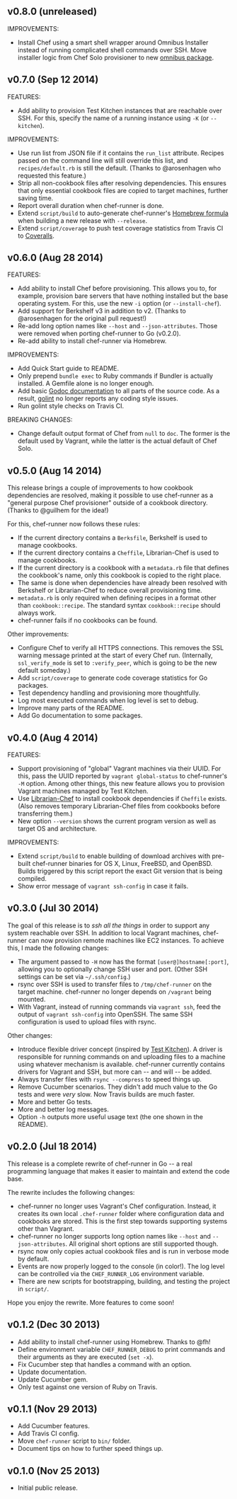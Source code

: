 ## v0.8.0 (unreleased)

IMPROVEMENTS:

* Install Chef using a smart shell wrapper around Omnibus Installer instead of
  running complicated shell commands over SSH. Move installer logic from Chef
  Solo provisioner to new [omnibus package].

[omnibus package]: https://godoc.org/github.com/mlafeldt/chef-runner/chef/omnibus

## v0.7.0 (Sep 12 2014)

FEATURES:

* Add ability to provision Test Kitchen instances that are reachable over SSH.
  For this, specify the name of a running instance using `-K` (or `--kitchen`).

IMPROVEMENTS:

* Use run list from JSON file if it contains the `run_list` attribute. Recipes
  passed on the command line will still override this list, and
  `recipes/default.rb` is still the default. (Thanks to @arosenhagen who
  requested this feature.)
* Strip all non-cookbook files after resolving dependencies. This ensures that
  only essential cookbook files are copied to target machines, further saving
  time.
* Report overall duration when chef-runner is done.
* Extend `script/build` to auto-generate chef-runner's [Homebrew formula] when
  building a new release with `--release`.
* Extend `script/coverage` to push test coverage statistics from Travis CI to
  [Coveralls].

[Homebrew formula]: https://github.com/mlafeldt/homebrew-formulas/blob/master/Formula/chef-runner.rb
[Coveralls]: https://coveralls.io/r/mlafeldt/chef-runner

## v0.6.0 (Aug 28 2014)

FEATURES:

* Add ability to install Chef before provisioning. This allows you to, for
  example, provision bare servers that have nothing installed but the base
  operating system. For this, use the new `-i` option (or `--install-chef`).
* Add support for Berkshelf v3 in addition to v2. (Thanks to @arosenhagen for
  the original pull request!)
* Re-add long option names like `--host` and `--json-attributes`. Those were
  removed when porting chef-runner to Go (v0.2.0).
* Re-add ability to install chef-runner via Homebrew.

IMPROVEMENTS:

* Add Quick Start guide to README.
* Only prepend `bundle exec` to Ruby commands if Bundler is actually installed.
  A Gemfile alone is no longer enough.
* Add basic [Godoc documentation] to all parts of the source code. As a result,
  [golint] no longer reports any coding style issues.
* Run golint style checks on Travis CI.

BREAKING CHANGES:

* Change default output format of Chef from `null` to `doc`. The former is the
  default used by Vagrant, while the latter is the actual default of Chef Solo.

[Godoc documentation]: https://godoc.org/github.com/mlafeldt/chef-runner
[golint]: https://github.com/golang/lint

## v0.5.0 (Aug 14 2014)

This release brings a couple of improvements to how cookbook dependencies are
resolved, making it possible to use chef-runner as a "general purpose Chef
provisioner" outside of a cookbook directory. (Thanks to @guilhem for the idea!)

For this, chef-runner now follows these rules:

* If the current directory contains a `Berksfile`, Berkshelf is used to manage
  cookbooks.
* If the current directory contains a `Cheffile`, Librarian-Chef is used to
  manage cookbooks.
* If the current directory is a cookbook with a `metadata.rb` file that defines
  the cookbook's name, only this cookbook is copied to the right place.
* The same is done when dependencies have already been resolved with Berkshelf
  or Librarian-Chef to reduce overall provisioning time.
* `metadata.rb` is only required when defining recipes in a format other than
  `cookbook::recipe`. The standard syntax `cookbook::recipe` should always work.
* chef-runner fails if no cookbooks can be found.

Other improvements:

* Configure Chef to verify all HTTPS connections. This removes the SSL warning
  message printed at the start of every Chef run. (Internally, `ssl_verify_mode`
  is set to `:verify_peer`, which is going to be the new default someday.)
* Add `script/coverage` to generate code coverage statistics for Go packages.
* Test dependency handling and provisioning more thoughtfully.
* Log most executed commands when log level is set to debug.
* Improve many parts of the README.
* Add Go documentation to some packages.

## v0.4.0 (Aug 4 2014)

FEATURES:

* Support provisioning of "global" Vagrant machines via their UUID. For this,
  pass the UUID reported by `vagrant global-status` to chef-runner's `-M`
  option. Among other things, this new feature allows you to provision Vagrant
  machines managed by Test Kitchen.
* Use [Librarian-Chef] to install cookbook dependencies if `Cheffile` exists.
  (Also removes temporary Librarian-Chef files from cookbooks before
  transferring them.)
* New option `--version` shows the current program version as well as target OS
  and architecture.

IMPROVEMENTS:

* Extend `script/build` to enable building of download archives with pre-built
  chef-runner binaries for OS X, Linux, FreeBSD, and OpenBSD. Builds triggered
  by this script report the exact Git version that is being compiled.
* Show error message of `vagrant ssh-config` in case it fails.

[Librarian-Chef]: https://github.com/applicationsonline/librarian-chef

## v0.3.0 (Jul 30 2014)

The goal of this release is to *ssh all the things* in order to support any
system reachable over SSH. In addition to local Vagrant machines, chef-runner
can now provision remote machines like EC2 instances. To achieve this, I made
the following changes:

* The argument passed to `-H` now has the format `[user@]hostname[:port]`,
  allowing you to optionally change SSH user and port. (Other SSH settings can
  be set via  `~/.ssh/config`.)
* rsync over SSH is used to transfer files to `/tmp/chef-runner` on the target
  machine. chef-runner no longer depends on `/vagrant` being mounted.
* With Vagrant, instead of running commands via `vagrant ssh`, feed the output
  of `vagrant ssh-config` into OpenSSH. The same SSH configuration is used to
  upload files with rsync.

Other changes:

* Introduce flexible driver concept (inspired by [Test Kitchen]). A driver is
  responsible for running commands on and uploading files to a machine using
  whatever mechanism is available. chef-runner currently contains drivers for
  Vagrant and SSH, but more can -- and will -- be added.
* Always transfer files with `rsync --compress` to speed things up.
* Remove Cucumber scenarios. They didn't add much value to the Go tests and were
  *very* slow. Now Travis builds are much faster.
* More and better Go tests.
* More and better log messages.
* Option `-h` outputs more useful usage text (the one shown in the README).

[Test Kitchen]: https://github.com/test-kitchen/test-kitchen

## v0.2.0 (Jul 18 2014)

This release is a complete rewrite of chef-runner in Go -- a real programming
language that makes it easier to maintain and extend the code base.

The rewrite includes the following changes:

* chef-runner no longer uses Vagrant's Chef configuration. Instead, it creates
  its own local `.chef-runner` folder where configuration data and cookbooks are
  stored. This is the first step towards supporting systems other than Vagrant.
* chef-runner no longer supports long option names like `--host` and
  `--json-attributes`. All original short options are still supported though.
* rsync now only copies actual cookbook files and is run in verbose mode by
  default.
* Events are now properly logged to the console (in color!). The log level can
  be controlled via the `CHEF_RUNNER_LOG` environment variable.
* There are new scripts for bootstrapping, building, and testing the project in
  `script/`.

Hope you enjoy the rewrite. More features to come soon!

## v0.1.2 (Dec 30 2013)

* Add ability to install chef-runner using Homebrew. Thanks to @fh!
* Define environment variable `CHEF_RUNNER_DEBUG` to print commands and their
  arguments as they are executed (`set -x`).
* Fix Cucumber step that handles a command with an option.
* Update documentation.
* Update Cucumber gem.
* Only test against one version of Ruby on Travis.

## v0.1.1 (Nov 29 2013)

* Add Cucumber features.
* Add Travis CI config.
* Move `chef-runner` script to `bin/` folder.
* Document tips on how to further speed things up.

## v0.1.0 (Nov 25 2013)

* Initial public release.
